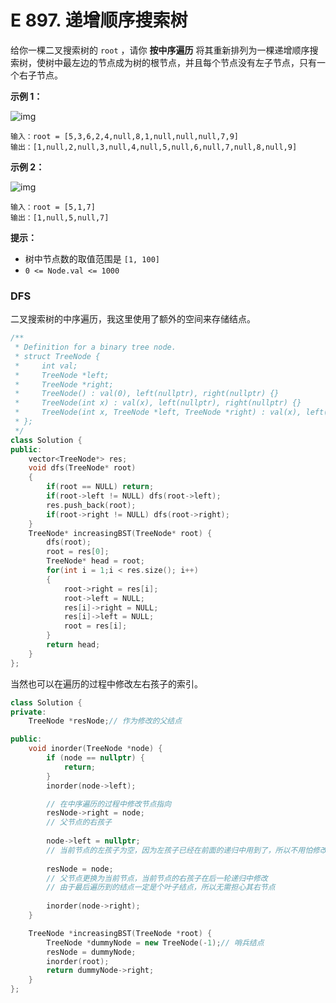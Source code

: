# E 897. 递增顺序搜索树

给你一棵二叉搜索树的 `root` ，请你 **按中序遍历** 将其重新排列为一棵递增顺序搜索树，使树中最左边的节点成为树的根节点，并且每个节点没有左子节点，只有一个右子节点。

 

**示例 1：**

![img](https://assets.leetcode.com/uploads/2020/11/17/ex1.jpg)

```
输入：root = [5,3,6,2,4,null,8,1,null,null,null,7,9]
输出：[1,null,2,null,3,null,4,null,5,null,6,null,7,null,8,null,9]
```

**示例 2：**

![img](https://assets.leetcode.com/uploads/2020/11/17/ex2.jpg)

```
输入：root = [5,1,7]
输出：[1,null,5,null,7]
```

 

**提示：**

- 树中节点数的取值范围是 `[1, 100]`
- `0 <= Node.val <= 1000`





### DFS

二叉搜索树的中序遍历，我这里使用了额外的空间来存储结点。

```cpp
/**
 * Definition for a binary tree node.
 * struct TreeNode {
 *     int val;
 *     TreeNode *left;
 *     TreeNode *right;
 *     TreeNode() : val(0), left(nullptr), right(nullptr) {}
 *     TreeNode(int x) : val(x), left(nullptr), right(nullptr) {}
 *     TreeNode(int x, TreeNode *left, TreeNode *right) : val(x), left(left), right(right) {}
 * };
 */
class Solution {
public:
    vector<TreeNode*> res;
    void dfs(TreeNode* root)
    {
        if(root == NULL) return;
        if(root->left != NULL) dfs(root->left);
        res.push_back(root);
        if(root->right != NULL) dfs(root->right);
    }
    TreeNode* increasingBST(TreeNode* root) {
        dfs(root);
        root = res[0];
        TreeNode* head = root;
        for(int i = 1;i < res.size(); i++)
        {
            root->right = res[i];
            root->left = NULL;
            res[i]->right = NULL;
            res[i]->left = NULL;
            root = res[i];
        }
        return head;
    }
};
```

当然也可以在遍历的过程中修改左右孩子的索引。

```cpp
class Solution {
private:
    TreeNode *resNode;// 作为修改的父结点

public:
    void inorder(TreeNode *node) {
        if (node == nullptr) {
            return;
        }
        inorder(node->left);

        // 在中序遍历的过程中修改节点指向
        resNode->right = node;
        // 父节点的右孩子
        
        node->left = nullptr;
        // 当前节点的左孩子为空，因为左孩子已经在前面的递归中用到了，所以不用怕修改
        
        resNode = node;
		// 父节点更换为当前节点，当前节点的右孩子在后一轮递归中修改
        // 由于最后遍历到的结点一定是个叶子结点，所以无需担心其右节点
        
        inorder(node->right);
    }

    TreeNode *increasingBST(TreeNode *root) {
        TreeNode *dummyNode = new TreeNode(-1);// 哨兵结点
        resNode = dummyNode;
        inorder(root);
        return dummyNode->right;
    }
};
```

